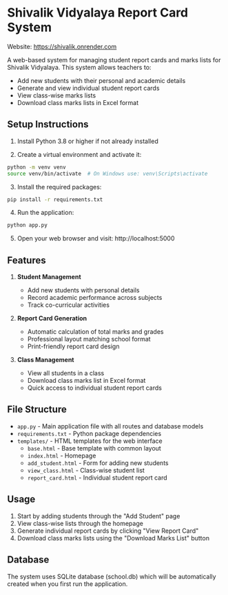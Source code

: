 # Shivalik Vidyalaya Report Card System

Website: https://shivalik.onrender.com

A web-based system for managing student report cards and marks lists for Shivalik Vidyalaya. This system allows teachers to:
- Add new students with their personal and academic details
- Generate and view individual student report cards
- View class-wise marks lists
- Download class marks lists in Excel format

## Setup Instructions

1. Install Python 3.8 or higher if not already installed

2. Create a virtual environment and activate it:
```bash
python -m venv venv
source venv/bin/activate  # On Windows use: venv\Scripts\activate
```

3. Install the required packages:
```bash
pip install -r requirements.txt
```

4. Run the application:
```bash
python app.py
```

5. Open your web browser and visit: http://localhost:5000

## Features

1. **Student Management**
   - Add new students with personal details
   - Record academic performance across subjects
   - Track co-curricular activities

2. **Report Card Generation**
   - Automatic calculation of total marks and grades
   - Professional layout matching school format
   - Print-friendly report card design

3. **Class Management**
   - View all students in a class
   - Download class marks list in Excel format
   - Quick access to individual student report cards

## File Structure

- `app.py` - Main application file with all routes and database models
- `requirements.txt` - Python package dependencies
- `templates/` - HTML templates for the web interface
  - `base.html` - Base template with common layout
  - `index.html` - Homepage
  - `add_student.html` - Form for adding new students
  - `view_class.html` - Class-wise student list
  - `report_card.html` - Individual student report card

## Usage

1. Start by adding students through the "Add Student" page
2. View class-wise lists through the homepage
3. Generate individual report cards by clicking "View Report Card"
4. Download class marks lists using the "Download Marks List" button

## Database

The system uses SQLite database (school.db) which will be automatically created when you first run the application.
